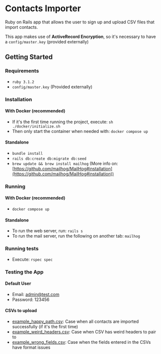 # Contacts Importer

Ruby on Rails app that allows the user to sign up and upload CSV files that import contacts.

This app makes use of **ActiveRecord Encryption**, so it's necessary to have a `config/master.key` (provided externally)

## Getting Started

### Requirements

- `ruby 3.1.2`
- `config/master.key` (Provided externally)

### Installation

#### With Docker (recommended)

- If it's the first time running the project, execute: `sh ./docker/initialize.sh`
- Then only start the container when needed with: `docker compose up`

#### Standalone

- `bundle install`
- `rails db:create db:migrate db:seed`
- `brew update && brew install mailhog` (More info on: [https://github.com/mailhog/MailHog#installation](https://github.com/mailhog/MailHog#installation))

### Running

#### With Docker (recommended)

- `docker compose up`

#### Standalone

- To run the web server, run: `rails s`
- To run the mail server, run the following on another tab: `mailhog`

### Running tests

- Execute: `rspec spec`


### Testing the App

#### Default User

- Email: admin@test.com
- Password: 123456

#### CSVs to upload

- [example_happy_path.csv](https://github.com/hepu/contacts-importer/blob/main/example_happy_path.csv): Case when all contacts are imported successfully (if it's the first time)
- [example_weird_headers.csv](https://github.com/hepu/contacts-importer/blob/main/example_weird_headers.csv): Case when CSV has weird headers to pair to
- [example_wrong_fields.csv](https://github.com/hepu/contacts-importer/blob/main/example_wrong_fields.csv): Case when the fields entered in the CSVs have format issues